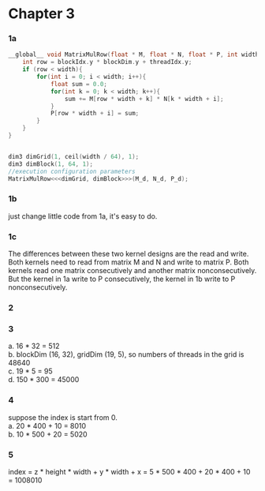 # Chapter 3

### 1a
```C++
__global__ void MatrixMulRow(float * M, float * N, float * P, int width){
    int row = blockIdx.y * blockDim.y + threadIdx.y; 
    if (row < width){
        for(int i = 0; i < width; i++){
            float sum = 0.0; 
            for(int k = 0; k < width; k++){
                sum += M[row * width + k] * N[k * width + i]; 
            } 
            P[row * width + i] = sum; 
        }
    }
}


dim3 dimGrid(1, ceil(width / 64), 1);
dim3 dimBlock(1, 64, 1); 
//execution configuration parameters
MatrixMulRow<<<dimGrid, dimBlock>>>(M_d, N_d, P_d);
```

### 1b
just change little code from 1a, it's easy to do. 

### 1c
The differences between these two kernel designs are the read and write. Both kernels need to read from matrix M and N and write to matrix P. Both kernels read one matrix consecutively and another matrix nonconsecutively. But the kernel in 1a write to P consecutively, the kernel in 1b write to P nonconsecutively. 

### 2
  

### 3
a. 16 * 32 = 512  
b. blockDim (16, 32), gridDim (19, 5), so numbers of threads in the grid is 48640  
c. 19 * 5 = 95  
d. 150 * 300 = 45000

### 4
suppose the index is start from 0.  
a. 20 * 400 + 10 = 8010  
b. 10 * 500 + 20 = 5020

### 5
index = z * height * width + y * width + x = 5 * 500 * 400 + 20 * 400 + 10 = 1008010

